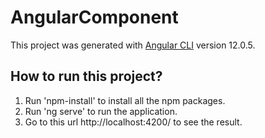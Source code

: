 # AngularComponent

This project was generated with [Angular CLI](https://github.com/angular/angular-cli) version 12.0.5.

## How to run this project?
1. Run 'npm-install' to install all the npm packages.
2. Run 'ng serve' to run the application.
3. Go to this url http://localhost:4200/ to see the result.
